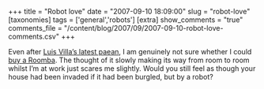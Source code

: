 +++
title = "Robot love"
date = "2007-09-10 18:09:00"
slug = "robot-love"
[taxonomies]
tags = ['general','robots']
[extra]
show_comments = "true"
comments_file = "/content/blog/2007/09/2007-09-10-robot-love-comments.csv"
+++

Even after [Luis Villa’s latest paean](http://tieguy.org/blog/2007/09/08/i-for-one-welcome-our-new-roomba-overlords/), I am genuinely not sure whether I could [buy a Roomba](http://store.irobot.com/family/index.jsp?categoryId=2501652). The thought of it slowly making its way from room to room whilst I’m at work just scares me slightly. Would you still feel as though your house had been invaded if it had been burgled, but by a robot?
